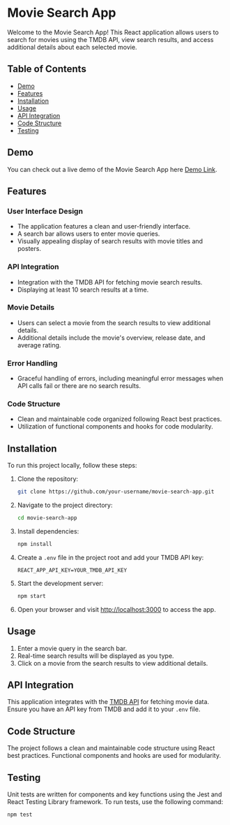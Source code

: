 # Movie Search App

Welcome to the Movie Search App! This React application allows users to search for movies using the TMDB API, view search results, and access additional details about each selected movie.

## Table of Contents

- [Demo](#demo)
- [Features](#features)
- [Installation](#installation)
- [Usage](#usage)
- [API Integration](#api-integration)
- [Code Structure](#code-structure)
- [Testing](#testing)

## Demo

You can check out a live demo of the Movie Search App here [Demo Link](https://movie-search-app-nayana62.vercel.app/).

## Features

### User Interface Design

- The application features a clean and user-friendly interface.
- A search bar allows users to enter movie queries.
- Visually appealing display of search results with movie titles and posters.

### API Integration

- Integration with the TMDB API for fetching movie search results.
- Displaying at least 10 search results at a time.

### Movie Details

- Users can select a movie from the search results to view additional details.
- Additional details include the movie's overview, release date, and average rating.

### Error Handling

- Graceful handling of errors, including meaningful error messages when API calls fail or there are no search results.

### Code Structure

- Clean and maintainable code organized following React best practices.
- Utilization of functional components and hooks for code modularity.
  
## Installation

To run this project locally, follow these steps:

1. Clone the repository:

   ```bash
   git clone https://github.com/your-username/movie-search-app.git
   ```

2. Navigate to the project directory:

   ```bash
   cd movie-search-app
   ```

3. Install dependencies:

   ```bash
   npm install
   ```

4. Create a `.env` file in the project root and add your TMDB API key:

   ```env
   REACT_APP_API_KEY=YOUR_TMDB_API_KEY
   ```

5. Start the development server:

   ```bash
   npm start
   ```

6. Open your browser and visit [http://localhost:3000](http://localhost:3000) to access the app.

## Usage

1. Enter a movie query in the search bar.
2. Real-time search results will be displayed as you type.
3. Click on a movie from the search results to view additional details.

## API Integration

This application integrates with the [TMDB API](https://developer.themoviedb.org/reference/intro/getting-started) for fetching movie data. Ensure you have an API key from TMDB and add it to your `.env` file.

## Code Structure

The project follows a clean and maintainable code structure using React best practices. Functional components and hooks are used for modularity.

## Testing

Unit tests are written for components and key functions using the Jest and React Testing Library framework. To run tests, use the following command:

```bash
npm test
```
